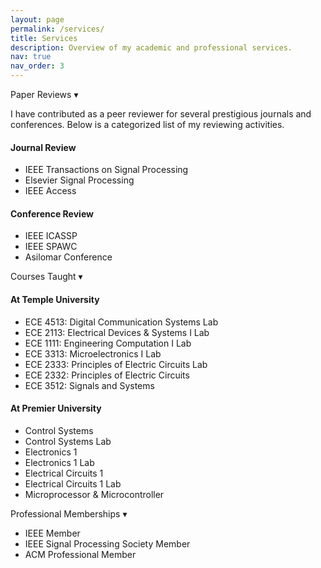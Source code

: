 ```yaml
---
layout: page
permalink: /services/
title: Services
description: Overview of my academic and professional services.
nav: true
nav_order: 3
---
```


<div class="publication-toggles">

<!-- Section 1: Paper Reviews -->
<div class="pub-section-header" onclick="toggleSection('reviews')">
   Paper Reviews
  <span class="toggle-icon">▾</span>
</div>
  <p>
    I have contributed as a peer reviewer for several prestigious journals and conferences. Below is a categorized list of my reviewing activities.
  </p>
<div id="reviews">
  <h4>Journal Review</h4>
  <ul>
    <li>IEEE Transactions on Signal Processing</li>
    <li>Elsevier Signal Processing</li>
    <li>IEEE Access</li>
    <!-- Add more as needed -->
  </ul>

  <h4>Conference Review</h4>
  <ul>
    <li>IEEE ICASSP</li>
    <li>IEEE SPAWC</li>
    <li>Asilomar Conference</li>
    <!-- Add more as needed -->
  </ul>
</div>

<!-- Section 2: Courses Taught -->
<div class="pub-section-header" onclick="toggleSection('courses')">
   Courses Taught
  <span class="toggle-icon">▾</span>
</div>
<div id="courses">
  <h4>At Temple University</h4>
  <ul>
    <li>ECE 4513: Digital Communication Systems Lab</li>
    <li>ECE 2113: Electrical Devices & Systems I Lab</li>
    <li>ECE 1111: Engineering Computation I Lab</li>
    <li>ECE 3313: Microelectronics I Lab</li>
    <li>ECE 2333: Principles of Electric Circuits Lab</li>
    <li>ECE 2332: Principles of Electric Circuits</li>
    <li>ECE 3512: Signals and Systems</li>
  </ul>

  <h4>At Premier University</h4>
  <ul>
    <li>Control Systems</li>
    <li>Control Systems Lab</li>
    <li>Electronics 1</li>
    <li>Electronics 1 Lab</li>
    <li>Electrical Circuits 1</li>
    <li>Electrical Circuits 1 Lab</li>
    <li>Microprocessor & Microcontroller</li>
  </ul>
</div>

<!-- Section 3: Professional Memberships -->
<div class="pub-section-header" onclick="toggleSection('memberships')">
   Professional Memberships
  <span class="toggle-icon">▾</span>
</div>
<div id="memberships">
  <ul>
    <li>IEEE Member</li>
    <li>IEEE Signal Processing Society Member</li>
    <li>ACM Professional Member</li>
    <!-- Add more as needed -->
  </ul>
</div>

</div>

<script>
function toggleSection(id) {
  const section = document.getElementById(id);
  const icon = section.previousElementSibling.querySelector('.toggle-icon');
  if (section.style.display === 'none' || section.style.display === '') {
    section.style.display = 'block';
    icon.textContent = '▾';
  } else {
    section.style.display = 'none';
    icon.textContent = '▸';
  }
}
</script>
